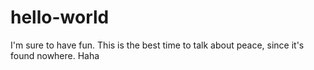 # hello-world
I'm sure to have fun.
This is the best time to talk about peace, since it's found nowhere. Haha
